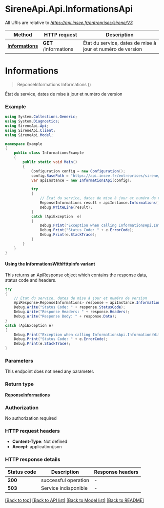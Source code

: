 # SireneApi.Api.InformationsApi

All URIs are relative to *https://api.insee.fr/entreprises/sirene/V3*

| Method | HTTP request | Description |
|--------|--------------|-------------|
| [**Informations**](InformationsApi.md#informations) | **GET** /informations | État du service, dates de mise à jour et numéro de version |

<a name="informations"></a>
# **Informations**
> ReponseInformations Informations ()

État du service, dates de mise à jour et numéro de version

### Example
```csharp
using System.Collections.Generic;
using System.Diagnostics;
using SireneApi.Api;
using SireneApi.Client;
using SireneApi.Model;

namespace Example
{
    public class InformationsExample
    {
        public static void Main()
        {
            Configuration config = new Configuration();
            config.BasePath = "https://api.insee.fr/entreprises/sirene/V3";
            var apiInstance = new InformationsApi(config);

            try
            {
                // État du service, dates de mise à jour et numéro de version
                ReponseInformations result = apiInstance.Informations();
                Debug.WriteLine(result);
            }
            catch (ApiException  e)
            {
                Debug.Print("Exception when calling InformationsApi.Informations: " + e.Message);
                Debug.Print("Status Code: " + e.ErrorCode);
                Debug.Print(e.StackTrace);
            }
        }
    }
}
```

#### Using the InformationsWithHttpInfo variant
This returns an ApiResponse object which contains the response data, status code and headers.

```csharp
try
{
    // État du service, dates de mise à jour et numéro de version
    ApiResponse<ReponseInformations> response = apiInstance.InformationsWithHttpInfo();
    Debug.Write("Status Code: " + response.StatusCode);
    Debug.Write("Response Headers: " + response.Headers);
    Debug.Write("Response Body: " + response.Data);
}
catch (ApiException e)
{
    Debug.Print("Exception when calling InformationsApi.InformationsWithHttpInfo: " + e.Message);
    Debug.Print("Status Code: " + e.ErrorCode);
    Debug.Print(e.StackTrace);
}
```

### Parameters
This endpoint does not need any parameter.
### Return type

[**ReponseInformations**](ReponseInformations.md)

### Authorization

No authorization required

### HTTP request headers

 - **Content-Type**: Not defined
 - **Accept**: application/json


### HTTP response details
| Status code | Description | Response headers |
|-------------|-------------|------------------|
| **200** | successful operation |  -  |
| **503** | Service indisponible |  -  |

[[Back to top]](#) [[Back to API list]](../README.md#documentation-for-api-endpoints) [[Back to Model list]](../README.md#documentation-for-models) [[Back to README]](../README.md)

